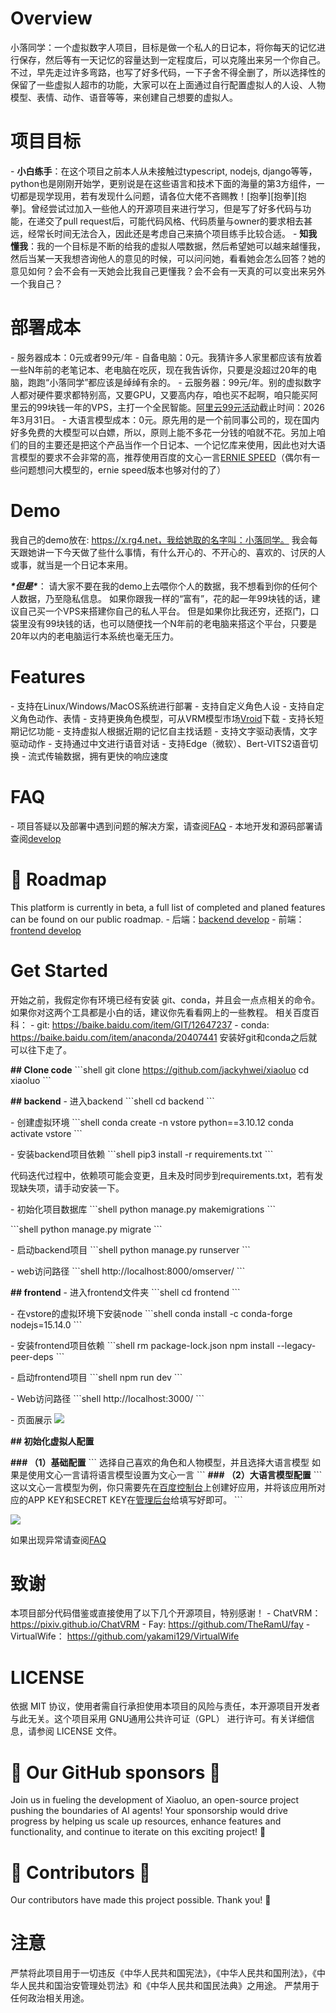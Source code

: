 # Overview
小落同学：一个虚拟数字人项目，目标是做一个私人的日记本，将你每天的记忆进行保存，然后等有一天记忆的容量达到一定程度后，可以克隆出来另一个你自己。
不过，早先走过许多弯路，也写了好多代码，一下子舍不得全删了，所以选择性的保留了一些虚拟人超市的功能，大家可以在上面通过自行配置虚拟人的人设、人物模型、表情、动作、语音等等，来创建自己想要的虚拟人。

# 项目目标
\- **小白练手**：在这个项目之前本人从未接触过typescript, nodejs, django等等，python也是刚刚开始学，更别说是在这些语言和技术下面的海量的第3方组件，一切都是现学现用，若有发现什么问题，请各位大佬不吝赐教！[抱拳][抱拳][抱拳]。曾经尝试过加入一些他人的开源项目来进行学习，但是写了好多代码与功能，在递交了pull request后，可能代码风格、代码质量与owner的要求相去甚远，经常长时间无法合入，因此还是考虑自己来搞个项目练手比较合适。
\- **知我懂我**：我的一个目标是不断的给我的虚拟人喂数据，然后希望她可以越来越懂我，然后当某一天我想咨询他人的意见的时候，可以问问她，看看她会怎么回答？她的意见如何？会不会有一天她会比我自己更懂我？会不会有一天真的可以变出来另外一个我自己？

# 部署成本
\- 服务器成本：0元或者99元/年
	- 自备电脑：0元。我猜许多人家里都应该有放着一些N年前的老笔记本、老电脑在吃灰，现在我告诉你，只要是没超过20年的电脑，跑跑“小落同学”都应该是绰绰有余的。
	- 云服务器：99元/年。别的虚拟数字人都对硬件要求都特别高，又要GPU，又要高内存，咱也买不起啊，咱只能买阿里云的99块钱一年的VPS，主打一个全民智能。[阿里云99元活动](https://www.aliyun.com/daily-act/ecs/99program)截止时间：2026年3月31日。
\- 大语言模型成本：0元。原先用的是一个前同事公司的，现在国内好多免费的大模型可以白嫖，所以，原则上能不多花一分钱的咱就不花。另加上咱们的目的主要还是把这个产品当作一个日记本、一个记忆库来使用，因此也对大语言模型的要求不会非常的高，推荐使用百度的文心一言[ERNIE SPEED](https://console.bce.baidu.com/qianfan/modelcenter/model/buildIn/list)（偶尔有一些问题想问大模型的，ernie speed版本也够对付的了）

# Demo
我自己的demo放在: https://x.rg4.net，我给她取的名字叫：小落同学。
我会每天跟她讲一下今天做了些什么事情，有什么开心的、不开心的、喜欢的、讨厌的人或事，就当是一个日记本来用。

***\*但是\****：
请大家不要在我的demo上去喂你个人的数据，我不想看到你的任何个人数据，乃至隐私信息。
如果你跟我一样的“富有”，花的起一年99块钱的话，建议自己买一个VPS来搭建你自己的私人平台。
但是如果你比我还穷，还抠门，口袋里没有99块钱的话，也可以随便找一个N年前的老电脑来搭这个平台，只要是20年以内的老电脑运行本系统也毫无压力。

# Features
\- 支持在Linux/Windows/MacOS系统进行部署
\- 支持自定义角色人设
\- 支持自定义角色动作、表情
\- 支持更换角色模型，可从VRM模型市场[Vroid](https://hub.vroid.com/)下载
\- 支持长短期记忆功能
\- 支持虚拟人根据近期的记忆自主找话题
\- 支持文字驱动表情，文字驱动动作
\- 支持通过中文进行语音对话
\- 支持Edge（微软）、Bert-VITS2语音切换
\- 流式传输数据，拥有更快的响应速度

# FAQ
\- 项目答疑以及部署中遇到问题的解决方案，请查阅[FAQ](docs/FAQ.md)
\- 本地开发和源码部署请查阅[develop](docs/develop.md)

# 🎉 Roadmap
This platform is currently in beta, a full list of completed and planed features can be found on our public roadmap.
\- 后端：[backend develop](docs/SCHEDULE-background.md)
\- 前端：[frontend develop](docs/SCHEDULE-foreground.md)

# Get Started
开始之前，我假定你有环境已经有安装 git、conda，并且会一点点相关的命令。如果你对这两个工具都是小白的话，建议你先看看网上的一些教程。
相关百度百科：
\- git: https://baike.baidu.com/item/GIT/12647237
\- conda: https://baike.baidu.com/item/anaconda/20407441
安装好git和conda之后就可以往下走了。

**## Clone code**
\```shell
git clone https://github.com/jackyhwei/xiaoluo
cd xiaoluo
\```

**## backend**
\- 进入backend
\```shell
cd backend
\```

\- 创建虚拟环境
\```shell
conda create -n vstore python==3.10.12
conda activate vstore
\```

\- 安装backend项目依赖
\```shell
pip3 install -r requirements.txt 
\```

代码迭代过程中，依赖项可能会变更，且未及时同步到requirements.txt，若有发现缺失项，请手动安装一下。

\- 初始化项目数据库
\```shell
python manage.py makemigrations 
\```

\```shell
python manage.py migrate 
\```

\- 启动backend项目
\```shell
python manage.py runserver
\```

\- web访问路径
\```shell
http://localhost:8000/omserver/
\```

**## frontend**
\- 进入frontend文件夹
\```shell
cd frontend
\```

\- 在vstore的虚拟环境下安装node
\```shell
conda install -c conda-forge nodejs=15.14.0
\```

\- 安装frontend项目依赖
\```shell
rm package-lock.json
npm install --legacy-peer-deps
\```

\- 启动frontend项目
\```shell
npm run dev
\```

\- Web访问路径
\```shell
http://localhost:3000/
\```

\- 页面展示
![](docs/xiaoluo.jpg)

**## 初始化虚拟人配置**

**### （1）基础配置**
\```
选择自己喜欢的角色和人物模型，并且选择大语言模型
如果是使用文心一言请将语言模型设置为文心一言
\```
**### （2）大语言模型配置**
\```
这以文心一言模型为例，你只需要先在[百度控制台](https://console.bce.baidu.com/qianfan/ais/console/applicationConsole/application/v1)上创建好应用，并将该应用所对应的APP KEY和SECRET KEY在[管理后台](http://localhost:8000/omserver/llm_settings)给填写好即可。
\```

![](docs/llm-api-key.png)

如果出现异常请查阅[FAQ](docs/FAQ.md)

# 致谢
本项目部分代码借鉴或直接使用了以下几个开源项目，特别感谢！
\- ChatVRM： https://pixiv.github.io/ChatVRM
\- Fay: https://github.com/TheRamU/fay
\- VirtualWife： https://github.com/yakami129/VirtualWife

# LICENSE
依据 MIT 协议，使用者需自行承担使用本项目的风险与责任，本开源项目开发者与此无关。这个项目采用 GNU通用公共许可证（GPL） 进行许可。有关详细信息，请参阅 LICENSE 文件。

# 💝 Our GitHub sponsors 💝
Join us in fueling the development of Xiaoluo, an open-source project pushing the boundaries of AI agents! Your sponsorship would drive progress by helping us scale up resources, enhance features and functionality, and continue to iterate on this exciting project! 🚀

# 💪 Contributors 💪
Our contributors have made this project possible. Thank you! 🙏

# 注意
严禁将此项目用于一切违反《中华人民共和国宪法》，《中华人民共和国刑法》，《中华人民共和国治安管理处罚法》和《中华人民共和国民法典》之用途。
严禁用于任何政治相关用途。
